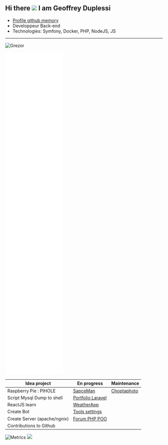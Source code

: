
## Hi there <img src="https://raw.githubusercontent.com/iampavangandhi/iampavangandhi/master/gifs/Hi.gif" width="30px">  I am Geoffrey Duplessi </h2>
- [Profile github memory](https://githubmemory.com/@Grezor?page=2)
- Developpeur Back-end
- Technologies: Symfony, Docker, PHP, NodeJS, JS
--- 
<p align="left"> <img src="https://komarev.com/ghpvc/?username=Grezor&label=Views&color=blue&style=plastic" alt="Grezor" /> </p>

![Metrics](https://github.com/Grezor/Grezor/blob/master/github-metrics.svg)

| Idea project  | En progress | Maintenance |
| ----------------------- | ------------- | ------------- |
| Raspberry Pie : PIHOLE  | [SapceMan](https://github.com/Grezor/SpaceMan)  |[Choptaphoto](https://github.com/Grezor/ChopTaPhoto_2020) |
| Script Mysql Dump to shell  | [Portfolio Laravel](https://github.com/Grezor/Portfolio_v2)   |
| ReactJS learn   | [WeatherApp](https://github.com/Grezor/Weather-App) | 
| Create Bot  | [Tools settings](https://github.com/Grezor/Tools)  |
| Create Server (apache/ngnix)  | [Forum PHP POO](https://github.com/Grezor/Forum-infinity)  |
| Contributions to Github  |  | 


![Metrics](https://metrics.lecoq.io/Grezor)
![](https://github-profile-summary-cards.vercel.app/api/cards/profile-details?username=Grezor&theme=default)
